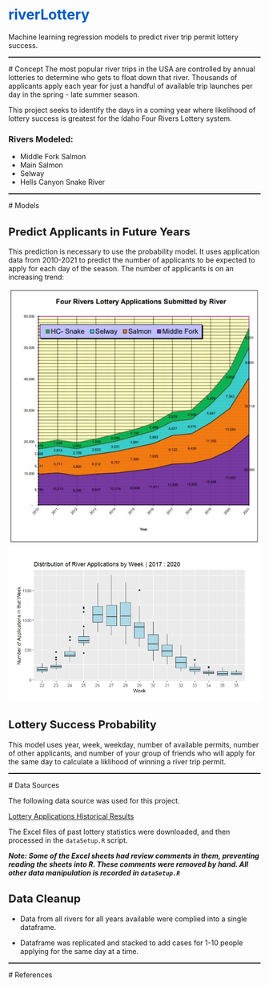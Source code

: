 # riverLottery
Machine learning regression models to predict river trip permit lottery success.

<hr/>
# Concept
The most popular river trips in the USA are controlled by annual lotteries to determine who gets to float down that river. Thousands of applicants apply each year for just a handful of available trip launches per day in the spring - late summer season.

This project seeks to identify the days in a coming year where likelihood of lottery success is greatest for the Idaho Four Rivers Lottery system. 

### Rivers Modeled:

* Middle Fork Salmon
* Main Salmon
* Selway
* Hells Canyon Snake River

<hr/>
# Models

## Predict Applicants in Future Years
This prediction is necessary to use the probability model. It uses application data from 2010-2021 to predict the number of applicants to be expected to apply for each day of the season. The number of applicants is on an increasing trend:

<img src="./img/applications.jpg">

<img src="./img/appsWeek.jpeg">


## Lottery Success Probability
This model uses year, week, weekday, number of available permits, number of other applicants, and number of your group of friends who will apply for the same day to calculate a liklihood of winning a river trip permit.

<hr/>
# Data Sources

The following data source was used for this project. 

[Lottery Applications Historical Results](https://www.fs.usda.gov/detail/scnf/passes-permits/recreation/?cid=stelprdb5448165)

The Excel files of past lottery statistics were downloaded, and then processed in the `dataSetup.R` script.

***Note: Some of the Excel sheets had review comments in them, preventing reading the sheets into R. These comments were removed by hand. All other data manipulation is recorded in `dataSetup.R`***

## Data Cleanup

* Data from all rivers for all years available were complied into a single dataframe.

* Dataframe was replicated and stacked to add cases for 1-10 people applying for the same day at a time.

<hr/>
# References


<style>
h1{
  color: #005cc5;
  }
  
h2{
font-size: 22px;
text-decoration: bold;
}

hr{
color:black;
height: 2px;

}

</style>


